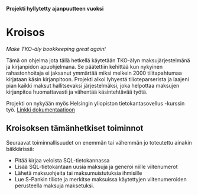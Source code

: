 **Projekti hyllytetty ajanpuutteen vuoksi**
# Kroisos
_Make TKO-äly bookkeeping great again!_

Tämä on ohjelma jota tällä hetkellä käytetään TKO-älyn maksujärjestelmänä ja kirjanpidon apuohjelmana. Se päätettiin kehittää kun nykyinen rahastonhoitaja ei jaksanut ymmärtää miksi melkein 2000 tilitapahtumaa kirjataan käsin kirjanpitoon. Projekti alkoi lyhyestä tilioteparserista ja laajeni pian kaikki maksut hallitsevaksi järjestelmäksi, joka helpottaa maksujen kirjanpitoa huomattavasti ja vähentää käsintehtävää työtä.

Projekti on nykyään myös Helsingin yliopiston tietokantasovellus -kurssin työ. [Linkki dokumentaatioon](https://github.com/Migho/Kroisos/blob/master/doc/dokumentaatio.pdf)

## Kroisoksen tämänhetkiset toiminnot
Seuraavat toiminnallisuudet on enemmän tai vähemmän jo toteutettu ainakin bäkkärissä:
* Pitää kirjaa veloista SQL-tietokannassa
* Lisää SQL-tietokantaan uusia maksuja ja generoi niille viitenumerot
* Lähetä maksuohjeita tai maksumuistutuksia ihmisille
* Lue S-Pankin tiliote ja merkitse maksuissa käytettyjen viitenumeroiden perusteella maksuja maksetuksi.
